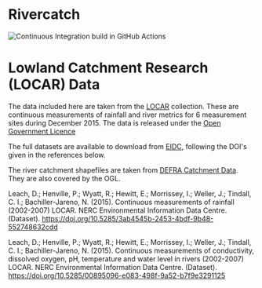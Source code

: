 # Rivercatch
![Continuous Integration build in GitHub Actions](https://github.com/scottan/python-intermediate-catchment/workflows/CI/badge.svg?branch=main)



# Lowland Catchment Research (LOCAR) Data

The data included here are taken from the [LOCAR](https://catalogue.ceh.ac.uk/documents/db9f6ef9-9512-4f39-aca3-3c55f51a7487) collection. These are continuous measurements of rainfall and river metrics for 6 measurement sites during December 2015. The data is released under the [Open Government Licence](https://www.nationalarchives.gov.uk/doc/open-government-licence/version/3/)

The full datasets are available to download from [EIDC](https://www.eidc.ac.uk/), following the DOI's given in the references below.

The river catchment shapefiles are taken from [DEFRA Catchment Data](https://environment.data.gov.uk/catchment-planning). They are also covered by the OGL.

Leach, D.; Henville, P.; Wyatt, R.; Hewitt, E.; Morrissey, I.; Weller, J.; Tindall, C. I.; Bachiller-Jareno, N. (2015). Continuous measurements of rainfall (2002-2007) LOCAR. NERC Environmental Information Data Centre. (Dataset). https://doi.org/10.5285/3ab4545b-2453-4bdf-9b48-552748632cdd

Leach, D.; Henville, P.; Wyatt, R.; Hewitt, E.; Morrissey, I.; Weller, J.; Tindall, C. I.; Bachiller-Jareno, N. (2015). Continuous measurements of conductivity, dissolved oxygen, pH, temperature and water level in rivers (2002-2007) LOCAR. NERC Environmental Information Data Centre. (Dataset). https://doi.org/10.5285/00895096-e083-498f-9a52-b7f9e3291125

